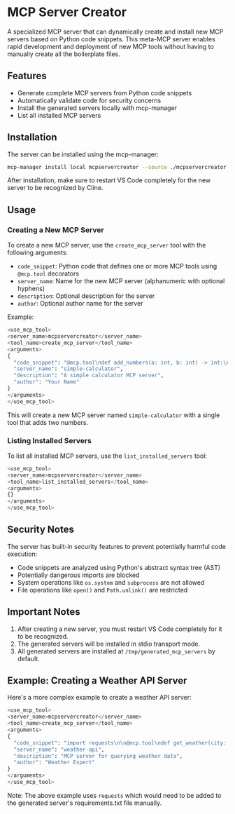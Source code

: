 # MCP Server Creator

A specialized MCP server that can dynamically create and install new MCP servers based on Python code snippets. This meta-MCP server enables rapid development and deployment of new MCP tools without having to manually create all the boilerplate files.

## Features

- Generate complete MCP servers from Python code snippets
- Automatically validate code for security concerns
- Install the generated servers locally with mcp-manager
- List all installed MCP servers

## Installation

The server can be installed using the mcp-manager:

```bash
mcp-manager install local mcpservercreator --source ./mcpservercreator
```

After installation, make sure to restart VS Code completely for the new server to be recognized by Cline.

## Usage

### Creating a New MCP Server

To create a new MCP server, use the `create_mcp_server` tool with the following arguments:

- `code_snippet`: Python code that defines one or more MCP tools using `@mcp.tool` decorators
- `server_name`: Name for the new MCP server (alphanumeric with optional hyphens)
- `description`: Optional description for the server
- `author`: Optional author name for the server

Example:

```python
<use_mcp_tool>
<server_name>mcpservercreator</server_name>
<tool_name>create_mcp_server</tool_name>
<arguments>
{
  "code_snippet": "@mcp.tool\ndef add_numbers(a: int, b: int) -> int:\n    \"\"\"Add two numbers together.\"\"\"\n    return a + b",
  "server_name": "simple-calculator",
  "description": "A simple calculator MCP server",
  "author": "Your Name"
}
</arguments>
</use_mcp_tool>
```

This will create a new MCP server named `simple-calculator` with a single tool that adds two numbers.

### Listing Installed Servers

To list all installed MCP servers, use the `list_installed_servers` tool:

```python
<use_mcp_tool>
<server_name>mcpservercreator</server_name>
<tool_name>list_installed_servers</tool_name>
<arguments>
{}
</arguments>
</use_mcp_tool>
```

## Security Notes

The server has built-in security features to prevent potentially harmful code execution:

- Code snippets are analyzed using Python's abstract syntax tree (AST)
- Potentially dangerous imports are blocked
- System operations like `os.system` and `subprocess` are not allowed
- File operations like `open()` and `Path.unlink()` are restricted

## Important Notes

1. After creating a new server, you must restart VS Code completely for it to be recognized.
2. The generated servers will be installed in stdio transport mode.
3. All generated servers are installed at `/tmp/generated_mcp_servers` by default.

## Example: Creating a Weather API Server

Here's a more complex example to create a weather API server:

```python
<use_mcp_tool>
<server_name>mcpservercreator</server_name>
<tool_name>create_mcp_server</tool_name>
<arguments>
{
  "code_snippet": "import requests\n\n@mcp.tool\ndef get_weather(city: str) -> dict:\n    \"\"\"Get the current weather for a city.\"\"\"\n    api_key = \"your_api_key_here\"\n    url = f\"https://api.example.com/weather?city={city}&appid={api_key}\"\n    \n    response = requests.get(url)\n    if response.status_code == 200:\n        return response.json()\n    else:\n        return {\"error\": f\"Failed to get weather: {response.status_code}\"}\n",
  "server_name": "weather-api",
  "description": "MCP server for querying weather data",
  "author": "Weather Expert"
}
</arguments>
</use_mcp_tool>
```

Note: The above example uses `requests` which would need to be added to the generated server's requirements.txt file manually.
